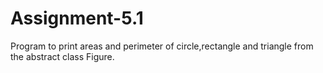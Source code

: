 # Assignment-5.1
Program to print areas and perimeter of circle,rectangle and triangle from the abstract class Figure.

